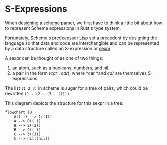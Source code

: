 [sexpr]: https://en.wikipedia.org/wiki/S-expression

# S-Expressions

When designing a scheme parser, we first have to think a little bit about how to represent Scheme expressions in Rust's type system.

Fortunately, Scheme's predecessor Lisp set a precedent by designing the language so that data and code are interchangible and can be represented by a data structure called an S-expression or [sexpr].

A sexpr can be thought of as one of two things:

1. an atom, such as a booleans, numbers, and nil.
2. a pair in the form (*car* . *cdr*), where *car *and *cdr* are themselves S-expressions

The list `(1 2 3)` in scheme is sugar for a tree of pairs, which could be rewritten  `(1 . (2 . (3 . ())))`.

This diagram depicts the structure for this sexpr in a tree:

```mermaid
flowchart TD
    A(( )) --> 1((1))
    A --> B(( ))
    B --> 2((2))
    B --> C(( ))
    C --> 3((3))
    C --> nil((nil))
```
